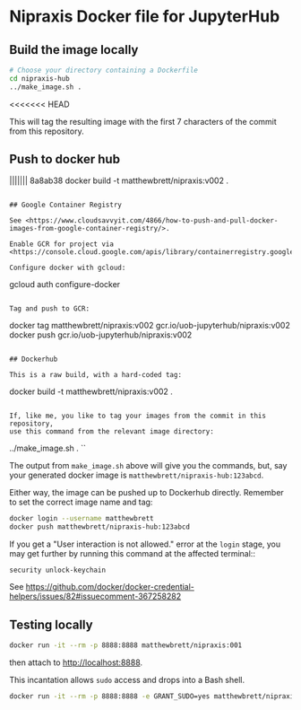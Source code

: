 # Nipraxis Docker file for JupyterHub

## Build the image locally

```bash
# Choose your directory containing a Dockerfile
cd nipraxis-hub
../make_image.sh .
```
<<<<<<< HEAD

This will tag the resulting image with the first 7 characters of the commit from this repository.

## Push to docker hub
||||||| 8a8ab38
docker build -t matthewbrett/nipraxis:v002 .
```

## Google Container Registry

See <https://www.cloudsavvyit.com/4866/how-to-push-and-pull-docker-images-from-google-container-registry/>.

Enable GCR for project via
<https://console.cloud.google.com/apis/library/containerregistry.googleapis.com>.

Configure docker with gcloud:

```
gcloud auth configure-docker
```

Tag and push to GCR:

```
docker tag matthewbrett/nipraxis:v002 gcr.io/uob-jupyterhub/nipraxis:v002
docker push gcr.io/uob-jupyterhub/nipraxis:v002
```

## Dockerhub

This is a raw build, with a hard-coded tag:

```
docker build -t matthewbrett/nipraxis:v002 .
```

If, like me, you like to tag your images from the commit in this repository,
use this command from the relevant image directory:

```
../make_image.sh .
``

The output from `make_image.sh` above will give you the commands, but, say your
generated docker image is `matthewbrett/nipraxis-hub:123abcd`.

Either way, the image can be pushed up to Dockerhub directly.  Remember to set
the correct image name and tag:

```bash
docker login --username matthewbrett
docker push matthewbrett/nipraxis-hub:123abcd
```

If you get a "User interaction is not allowed." error at the ``login`` stage,
you may get further by running this command at the affected terminal::

```
security unlock-keychain
```

See
<https://github.com/docker/docker-credential-helpers/issues/82#issuecomment-367258282>

## Testing locally

```bash
docker run -it --rm -p 8888:8888 matthewbrett/nipraxis:001
```

then attach to <http://localhost:8888>.

This incantation allows `sudo` access and drops into a Bash shell.

```bash
docker run -it --rm -p 8888:8888 -e GRANT_SUDO=yes matthewbrett/nipraxis:001 /bin/bash
```
